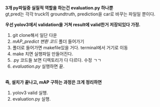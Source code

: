 **3개 py파일중 실질적 역할을 하는건 evaluation.py 하나뿐**<br>
  gt,pred는 각각 truck의 groundtruth, prediction을 car로 바꾸는 파일일 뿐이다.


**우선 yolov3에서 validation을 거쳐 result에 valid한거 저장되있다 가정.**

  1. git clone해서 일단 다운
  2. *mAP_predict 변환 코드* 폴더 들어가기
  3. 폴더로 들어가면 makefile있을 거다. terminal에서 거기로 이동
  4. make 치면 실행파일 만들어진다.
  5. .py 코드들 보면 디렉토리가 다 다르다. 수정 ㄱㄱ
  6. *evaluation.py* 실행하면 끝.<br><br>

**즉, 설치가 끝나고, mAP 구하는 과정은 크게 정리하면**
   1) yolov3 valid 실행.
   2) evaluation.py 실행.
